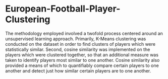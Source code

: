 # European-Football-Player-Clustering

The methodology employed involved a twofold process centered around an unsupervised learning approach. Primarily, K-Means clustering was conducted on the dataset in order to find clusters of players which were statistically similar. Second, cosine similarity was implemented on the players which were clustered together, so that an additional measure was taken to identify players most similar to one another. Cosine similarity also provided a means of which to quantifiably compare certain players to one another and detect just how similar certain players are to one another.

